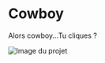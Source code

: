 # Cowboy
 Alors cowboy...Tu cliques ?

![Image du projet](https://repository-images.githubusercontent.com/676338184/9ca40477-b152-4a61-b36a-180910df304a)
